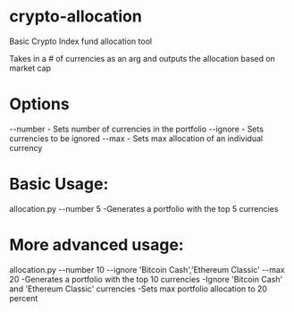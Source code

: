 # crypto-allocation

Basic Crypto Index fund allocation tool

Takes in a # of currencies as an arg and outputs the allocation based on market cap

# Options
--number - Sets number of currencies in the portfolio
--ignore - Sets currencies to be ignored
--max - Sets max allocation of an individual currency

# Basic Usage:
allocation.py --number 5
-Generates a portfolio with the top 5 currencies

# More advanced usage:
allocation.py --number 10 --ignore 'Bitcoin Cash','Ethereum Classic' --max 20
-Generates a portfolio with the top 10 currencies
-Ignore 'Bitcoin Cash' and 'Ethereum Classic' currencies
-Sets max portfolio allocation to 20 percent
